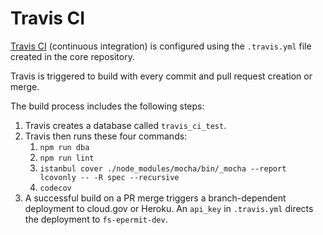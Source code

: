 # Travis CI

[Travis CI](https://docs.travis-ci.com/) (continuous integration) is configured using the `.travis.yml` file created in the core repository.

Travis is triggered to build with every commit and pull request creation or merge.

The build process includes the following steps:

1. Travis creates a database called `travis_ci_test`. 
2. Travis then runs these four commands:
    1. `npm run dba`
    2. `npm run lint`
    3. `istanbul cover ./node_modules/mocha/bin/_mocha --report lcovonly -- -R spec --recursive`
    4. `codecov`
3. A successful build on a PR merge triggers a branch-dependent deployment to cloud.gov or Heroku. An `api_key` in `.travis.yml` directs the deployment to `fs-epermit-dev`. 
